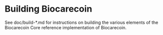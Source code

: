Building Biocarecoin
================

See doc/build-*.md for instructions on building the various
elements of the Biocarecoin Core reference implementation of Biocarecoin.
